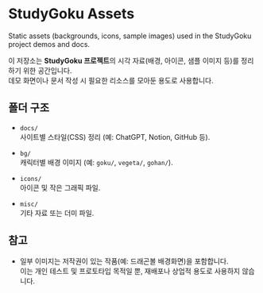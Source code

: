 # StudyGoku Assets

Static assets (backgrounds, icons, sample images) used in the StudyGoku project demos and docs.

이 저장소는 **StudyGoku 프로젝트**의 시각 자료(배경, 아이콘, 샘플 이미지 등)를 정리하기 위한 공간입니다.  
데모 화면이나 문서 작성 시 필요한 리소스를 모아둔 용도로 사용합니다.

## 폴더 구조

- `docs/`  
  사이트별 스타일(CSS) 정리 (예: ChatGPT, Notion, GitHub 등).

- `bg/`  
  캐릭터별 배경 이미지 (예: `goku/`, `vegeta/`, `gohan/`).

- `icons/`  
  아이콘 및 작은 그래픽 파일.

- `misc/`  
  기타 자료 또는 더미 파일.

## 참고
- 일부 이미지는 저작권이 있는 작품(예: 드래곤볼 배경화면)을 포함합니다.  
  이는 개인 테스트 및 프로토타입 목적일 뿐, 재배포나 상업적 용도로 사용하지 않습니다.
